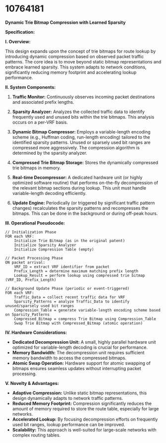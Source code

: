 # 10764181

**Dynamic Trie Bitmap Compression with Learned Sparsity**

**Specification:**

**I. Overview:**

This design expands upon the concept of trie bitmaps for route lookup by introducing dynamic compression based on observed packet traffic patterns. The core idea is to move beyond static bitmap representations and embrace learned sparsity.  This system adapts to network conditions, significantly reducing memory footprint and accelerating lookup performance.

**II. System Components:**

1.  **Traffic Monitor:** Continuously observes incoming packet destinations and associated prefix lengths.

2.  **Sparsity Analyzer:** Analyzes the collected traffic data to identify frequently used and unused bits within the trie bitmaps. This analysis occurs on a per-VRF basis.

3.  **Dynamic Bitmap Compressor:**  Employs a variable-length encoding scheme (e.g., Huffman coding, run-length encoding) tailored to the identified sparsity patterns. Unused or sparsely used bit ranges are compressed more aggressively. The compression algorithm is determined by the sparsity analyzer.

4.  **Compressed Trie Bitmap Storage:** Stores the dynamically compressed trie bitmaps in memory.

5.  **Real-time Decompressor:** A dedicated hardware unit (or highly optimized software routine) that performs on-the-fly decompression of the relevant bitmap sections during lookup.  This unit must handle variable-length decoding efficiently.

6.  **Update Engine:** Periodically (or triggered by significant traffic pattern changes) recalculates the sparsity patterns and recompresses the bitmaps. This can be done in the background or during off-peak hours.

**III. Operational Pseudocode:**

```
// Initialization Phase
FOR each VRF:
    Initialize Trie Bitmap (as in the original patent)
    Initialize Sparsity Analyzer
    Initialize Compression Table (empty)

// Packet Processing Phase
ON packet arrival:
    VRF_ID = extract VRF identifier from packet
    Prefix_Length = determine maximum matching prefix length
    Lookup_Result = perform lookup using compressed trie bitmap (VRF_ID, Prefix_Length)

// Background Update Phase (periodic or event-triggered)
FOR each VRF:
    Traffic_Data = collect recent traffic data for VRF
    Sparsity_Patterns = analyze Traffic_Data to identify unused/sparsely used bit ranges
    Compression_Table = generate variable-length encoding scheme based on Sparsity_Patterns
    Compressed_Bitmap = compress Trie Bitmap using Compression_Table
    Swap Trie Bitmap with Compressed_Bitmap (atomic operation)
```

**IV. Hardware Considerations:**

*   **Dedicated Decompression Unit:** A small, highly parallel hardware unit optimized for variable-length decoding is crucial for performance.
*   **Memory Bandwidth:** The decompression unit requires sufficient memory bandwidth to access the compressed bitmaps.
*   **Atomic Swap Operation:** Hardware support for atomic swapping of bitmaps ensures seamless updates without interrupting packet processing.

**V.  Novelty & Advantages:**

*   **Adaptive Compression:** Unlike static bitmap representations, this design dynamically adapts to network traffic patterns.
*   **Reduced Memory Footprint:** Compression significantly reduces the amount of memory required to store the route table, especially for large networks.
*   **Accelerated Lookup:** By focusing decompression efforts on frequently used bit ranges, lookup performance can be improved.
*   **Scalability:** This approach is well-suited for large-scale networks with complex routing tables.